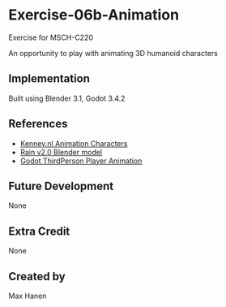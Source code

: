 # Exercise-06b-Animation

Exercise for MSCH-C220

An opportunity to play with animating 3D humanoid characters

## Implementation

Built using Blender 3.1, Godot 3.4.2

## References
 - [Kenney.nl Animation Characters](https://kenney.nl/assets/animated-characters-2)
 - [Rain v2.0 Blender model](https://cloud.blender.org/p/characters/5f04a68bb5f1a2612f7b29da)
 - [Godot ThirdPerson Player Animation](https://youtu.be/msZw59Iln74)

## Future Development

None

## Extra Credit

None

## Created by 

Max Hanen
